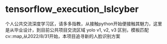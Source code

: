 # tensorflow_execution_lslcyber
个人公共交流深度学习区，请多多指教，从接触python开始便接触其魅力，这里是从毕业设计，到目前公共项目交流区域
yolo v1, v2, v3 区别，模板匹配cv::map,从2022/8/31开始，本项目追寻新的人脸识别方案